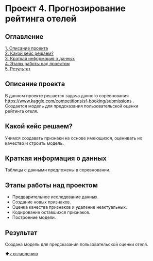 # Проект 4. Прогнозирование рейтинга отелей

## Оглавление

[1. Описание проекта](https://github.com/experiment0/sf_data_science/blob/main/project_04/README.md#Описание-проекта)\
[2. Какой кейс решаем?](https://github.com/experiment0/sf_data_science/blob/main/project_04/README.md#Какой-кейс-решаем)\
[3. Краткая информация о данных](https://github.com/experiment0/sf_data_science/blob/main/project_04/README.md#Краткая-информация-о-данных)\
[4. Этапы работы над проектом](https://github.com/experiment0/sf_data_science/blob/main/project_04/README.md#Этапы-работы-над-проектом)\
[5. Результат](https://github.com/experiment0/sf_data_science/blob/main/project_04/README.md#Результат)

## Описание проекта

В данном проекте решается задача данного соревнования https://www.kaggle.com/competitions/sf-booking/submissions .\
Создается модель для предсказания пользовательской оценки рейтинга отеля.

## Какой кейс решаем?

Учимся создавать признаки на основе имеющихся, оценивать их качество и строить модель.

## Краткая информация о данных

Таблицы с данными предложены в соревновании.

## Этапы работы над проектом

- Предварительное исследование данных.
- Создание новых признаков.
- Оценка качества признаков и удаление неактуальных.
- Кодирование оставшихся признаков.
- Построение модели.

## Результат

Создана модель для предсказания пользовательской оценки отеля.

:arrow_up:[к оглавлению](https://github.com/experiment0/sf_data_science/blob/main/project_04/README.md#Оглавление)
